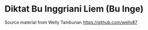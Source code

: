 # Diktat Bu Inggriani Liem (Bu Inge)
Source material from Welly Tambunan https://github.com/welly87
